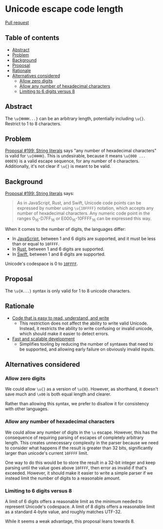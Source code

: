 # Unicode escape code length

<!--
Part of the Carbon Language project, under the Apache License v2.0 with LLVM
Exceptions. See /LICENSE for license information.
SPDX-License-Identifier: Apache-2.0 WITH LLVM-exception
-->

[Pull request](https://github.com/carbon-language/carbon-lang/pull/2040)

<!-- toc -->

## Table of contents

-   [Abstract](#abstract)
-   [Problem](#problem)
-   [Background](#background)
-   [Proposal](#proposal)
-   [Rationale](#rationale)
-   [Alternatives considered](#alternatives-considered)
    -   [Allow zero digits](#allow-zero-digits)
    -   [Allow any number of hexadecimal characters](#allow-any-number-of-hexadecimal-characters)
    -   [Limiting to 6 digits versus 8](#limiting-to-6-digits-versus-8)

<!-- tocstop -->

## Abstract

The `\u{HHHH...}` can be an arbitrary length, potentially including `\u{}`.
Restrict to 1 to 8 characters.

## Problem

[Proposal #199: String literals](https://github.com/carbon-language/carbon-lang/pull/199)
says "any number of hexadecimal characters" is valid for `\u{HHHH}`. This is
undesirable, because it means `\u{000 ... 000E9}` is a valid escape sequence,
for any number of `0` characters. Additionally, it's not clear if `\u{}` is
meant to be valid.

## Background

[Proposal #199: String literals](https://github.com/carbon-language/carbon-lang/pull/199)
says:

> As in JavaScript, Rust, and Swift, Unicode code points can be expressed by
> number using `\u{10FFFF}` notation, which accepts any number of hexadecimal
> characters. Any numeric code point in the ranges
> 0<sub>16</sub>-D7FF<sub>16</sub> or E000<sub>16</sub>-10FFFF<sub>16</sub> can
> be expressed this way.

When it comes to the number of digits, the languages differ:

-   In [JavaScript](https://262.ecma-international.org/13.0/#prod-CodePoint),
    between 1 and 6 digits are supported, and it must be less than or equal to
    `10FFFF`.
-   In [Rust](https://doc.rust-lang.org/reference/tokens.html), between 1 and 6
    digits are supported.
-   In
    [Swift](https://docs.swift.org/swift-book/LanguageGuide/StringsAndCharacters.html),
    between 1 and 8 digits are supported.

Unicode's codespace is 0 to [`10FFFF`](https://unicode.org/glossary/#codespace).

## Proposal

The `\u{H...}` syntax is only valid for 1 to 8 unicode characters.

## Rationale

-   [Code that is easy to read, understand, and write](/docs/project/goals.md#code-that-is-easy-to-read-understand-and-write)
    -   This restriction does not affect the ability to write valid Unicode.
        Instead, it restricts the ability to write confusing or invalid unicode,
        which should make it easier to detect errors.
-   [Fast and scalable development](/docs/project/goals.md#fast-and-scalable-development)
    -   Simplifies tooling by reducing the number of syntaxes that need to be
        supported, and allowing early failure on obviously invalid inputs.

## Alternatives considered

### Allow zero digits

We could allow `\u{}` as a version of `\u{0}`. However, as shorthand, it doesn't
save much and `\x00` is both equal length and clearer.

Rather than allowing this syntax, we prefer to disallow it for consistency with
other languages.

### Allow any number of hexadecimal characters

We could allow any number of digits in the `\u` escape. However, this has the
consequence of requiring parsing of escapes of completely arbitrary length. This
creates unnecessary complexity in the parser because we need to consider what
happens if the result is greater than 32 bits, significantly larger than
unicode's current `10FFFF` limit.

One way to do this would be to store the result in a 32-bit integer and keep
parsing until the value goes above `10FFFF`, then error as invalid if that's
exceeded. However, it should make it easier to write a simple parser if we
instead limit the number of digits to a reasonable amount.

### Limiting to 6 digits versus 8

A limit of 6 digits offers a reasonable limit as the minimum needed to represent
Unicode's codespace. A limit of 8 digits offers a reasonable limit as a standard
4-byte value, and roughly matches UTF-32.

While it seems a weak advantage, this proposal leans towards 8.
